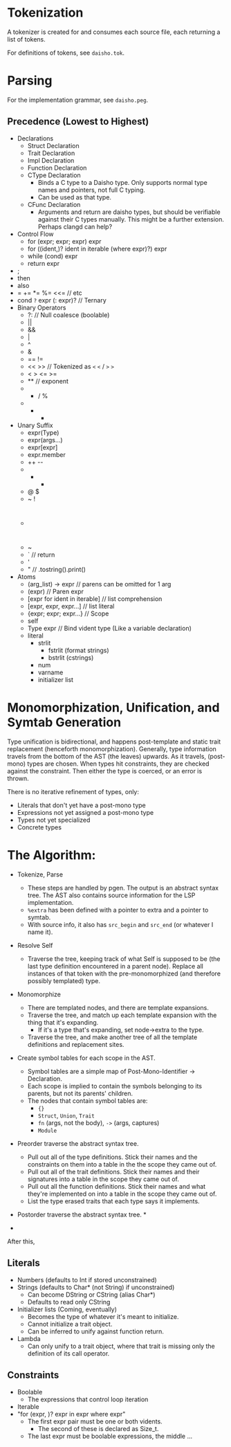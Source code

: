 # Tokenization

A tokenizer is created for and consumes each source file, each returning a list of tokens.

For definitions of tokens, see `daisho.tok`.


# Parsing

For the implementation grammar, see `daisho.peg`.


## Precedence (Lowest to Highest)
* Declarations
  * Struct Declaration
  * Trait Declaration
  * Impl Declaration
  * Function Declaration
  * CType Declaration
    * Binds a C type to a Daisho type. Only supports normal type names and pointers, not full C typing.
    * Can be used as that type.
  * CFunc Declaration
    * Arguments and return are daisho types, but should be verifiable against their C types manually. This might be a further extension. Perhaps clangd can help?
* Control Flow
  * for (expr; expr; expr) expr
  * for ((ident,)? ident in iterable (where expr)?) expr
  * while (cond) expr
  * return expr
* ;
* then
* also
* = += *= %= <<= // etc
* cond `?` expr (: expr)? // Ternary
* Binary Operators
  * ?: // Null coalesce (boolable)
  * ||
  * &&
  * |
  * ^
  * &
  * == !=
  * << >> // Tokenized as `<` `<` / `>` `>`
  * < > <= >=
  * ** // exponent
  * * / %
  * + -
* Unary Suffix
  * expr(Type)
  * expr(args...)
  * expr[expr]
  * expr.member
  * ++ --
  * + -
  * @ $
  * ~ !
  * #
  * ~
  * ` // return
  * '
  * " // .tostring().print()
* Atoms
  * (arg_list) -> expr // parens can be omitted for 1 arg
  * (expr) // Paren expr
  * [expr for ident in iterable] // list comprehension
  * [expr, expr, expr...] // list literal
  * {expr; expr; expr...} // Scope
  * self
  * Type expr // Bind vident type (Like a variable declaration)
  * literal
    * strlit
      * fstrlit (format strings)
      * bstrlit (cstrings)
    * num
    * varname
    * initializer list


# Monomorphization, Unification, and Symtab Generation

Type unification is bidirectional, and happens post-template and static trait replacement
(henceforth monomorphization). Generally, type information travels from the bottom of the
AST (the leaves) upwards. As it travels, (post-mono) types are chosen. When types hit
constraints, they are checked against the constraint. Then either the type is coerced,
or an error is thrown.

There is no iterative refinement of types, only:
  * Literals that don't yet have a post-mono type
  * Expressions not yet assigned a post-mono type
  * Types not yet specialized
  * Concrete types

# The Algorithm:
  * Tokenize, Parse
    * These steps are handled by pgen. The output is an abstract syntax tree. The AST
      also contains source information for the LSP implementation.
    * `%extra` has been defined with a pointer to extra and a pointer to symtab.
    * With source info, it also has `src_begin` and `src_end` (or whatever I name it).

  * Resolve Self
    * Traverse the tree, keeping track of what Self is supposed to be (the last type
      definition encountered in a parent node). Replace all instances of that token
      with the pre-monomorphized (and therefore possibly templated) type.

  * Monomorphize
    * There are templated nodes, and there are template expansions.
    * Traverse the tree, and match up each template expansion with the thing that it's expanding.
      * If it's a type that's expanding, set node->extra to the type.
    * Traverse the tree, and make another tree of all the template definitions and
      replacement sites.

  * Create symbol tables for each scope in the AST.
    * Symbol tables are a simple map of Post-Mono-Identifier -> Declaration.
    * Each scope is implied to contain the symbols belonging to its parents, but not its
      parents' children.
    * The nodes that contain symbol tables are:
      * `{}`
      * `Struct`, `Union`, `Trait`
      * `fn` (args, not the body), `->` (args, captures)
      * `Module`

  * Preorder traverse the abstract syntax tree.
    * Pull out all of the type definitions. Stick their names and the constraints on them
      into a table in the the scope they came out of.
    * Pull out all of the trait definitions. Stick their names and their signatures
      into a table in the scope they came out of.
    * Pull out all the function definitions. Stick their names and what they're
      implemented on into a table in the scope they came out of.
    * List the type erased traits that each type says it implements.

  * Postorder traverse the abstract syntax tree.
    * 

  * 



After this, 


## Literals
  * Numbers (defaults to Int if stored unconstrained)
  * Strings (defaults to Char* (not String) if unconstrained)
    * Can become DString or CString (alias Char*)
    * Defaults to read only CString
  * Initializer lists (Coming, eventually)
    * Becomes the type of whatever it's meant to initialize.
    * Cannot initialize a trait object.
    * Can be inferred to unify against function return.
  * Lambda
    * Can only unify to a trait object, where that trait is missing only the definition of its call operator.

## Constraints
  * Boolable
    * The expressions that control loop iteration
  * Iterable
  * "for (expr, )? expr in expr where expr"
    * The first expr pair must be one or both vidents.
      * The second of these is declared as Size_t.
    * The last expr must be boolable expressions, the middle ...
